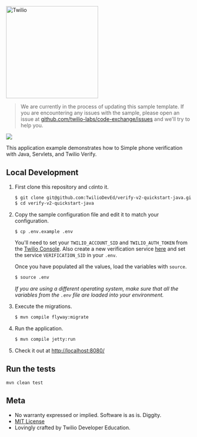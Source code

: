 <a href="https://www.twilio.com">
  <img src="https://static0.twilio.com/marketing/bundles/marketing/img/logos/wordmark-red.svg" alt="Twilio" width="250" />
</a>

> We are currently in the process of updating this sample template. If you are encountering any issues with the sample, please open an issue at [github.com/twilio-labs/code-exchange/issues](https://github.com/twilio-labs/code-exchange/issues) and we'll try to help you.

![](https://github.com/TwilioDevEd/verify-v2-quickstart-java/workflows/Java/badge.svg)

This application example demonstrates how to Simple phone verification with Java,
Servlets, and Twilio Verify.

## Local Development

1. First clone this repository and `cd`into it.

   ```bash
   $ git clone git@github.com:TwilioDevEd/verify-v2-quickstart-java.git
   $ cd verify-v2-quickstart-java
   ```

1. Copy the sample configuration file and edit it to match your configuration.

    ```bash
    $ cp .env.example .env
    ```

   You'll need to set your `TWILIO_ACCOUNT_SID` and `TWILIO_AUTH_TOKEN` from the
   [Twilio Console](https://www.twilio.com/console). Also create a new verification
    service [here](https://www.twilio.com/console/verify/services) and set the 
    service `VERIFICATION_SID` in your `.env`.

   Once you have populated all the values, load the variables with `source`.

    ```bash
    $ source .env
    ```

    _If you are using a different operating system, make sure that all the variables
     from the `.env` file are loaded into your environment._

1. Execute the migrations.

   ```bash
   $ mvn compile flyway:migrate
   ```

1. Run the application.
   ```bash
   $ mvn compile jetty:run
   ```

1. Check it out at [http://localhost:8080/](http://localhost:8080/)


## Run the tests

```
mvn clean test
```

## Meta

* No warranty expressed or implied. Software is as is. Diggity.
* [MIT License](http://www.opensource.org/licenses/mit-license.html)
* Lovingly crafted by Twilio Developer Education.
